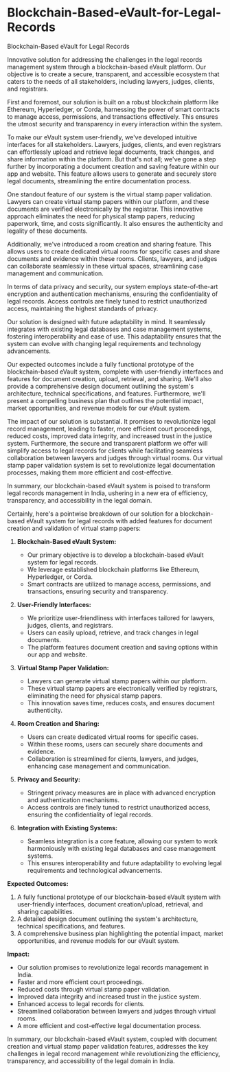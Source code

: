 # Blockchain-Based-eVault-for-Legal-Records
Blockchain-Based eVault for Legal Records

Innovative solution for addressing the challenges in the legal records management system through a blockchain-based eVault platform. Our objective is to create a secure, transparent, and accessible ecosystem that caters to the needs of all stakeholders, including lawyers, judges, clients, and registrars.

First and foremost, our solution is built on a robust blockchain platform like Ethereum, Hyperledger, or Corda, harnessing the power of smart contracts to manage access, permissions, and transactions effectively. This ensures the utmost security and transparency in every interaction within the system.

To make our eVault system user-friendly, we've developed intuitive interfaces for all stakeholders. Lawyers, judges, clients, and even registrars can effortlessly upload and retrieve legal documents, track changes, and share information within the platform. But that's not all; we've gone a step further by incorporating a document creation and saving feature within our app and website. This feature allows users to generate and securely store legal documents, streamlining the entire documentation process.

One standout feature of our system is the virtual stamp paper validation. Lawyers can create virtual stamp papers within our platform, and these documents are verified electronically by the registrar. This innovative approach eliminates the need for physical stamp papers, reducing paperwork, time, and costs significantly. It also ensures the authenticity and legality of these documents.

Additionally, we've introduced a room creation and sharing feature. This allows users to create dedicated virtual rooms for specific cases and share documents and evidence within these rooms. Clients, lawyers, and judges can collaborate seamlessly in these virtual spaces, streamlining case management and communication.

In terms of data privacy and security, our system employs state-of-the-art encryption and authentication mechanisms, ensuring the confidentiality of legal records. Access controls are finely tuned to restrict unauthorized access, maintaining the highest standards of privacy.

Our solution is designed with future adaptability in mind. It seamlessly integrates with existing legal databases and case management systems, fostering interoperability and ease of use. This adaptability ensures that the system can evolve with changing legal requirements and technology advancements.

Our expected outcomes include a fully functional prototype of the blockchain-based eVault system, complete with user-friendly interfaces and features for document creation, upload, retrieval, and sharing. We'll also provide a comprehensive design document outlining the system's architecture, technical specifications, and features. Furthermore, we'll present a compelling business plan that outlines the potential impact, market opportunities, and revenue models for our eVault system.

The impact of our solution is substantial. It promises to revolutionize legal record management, leading to faster, more efficient court proceedings, reduced costs, improved data integrity, and increased trust in the justice system. Furthermore, the secure and transparent platform we offer will simplify access to legal records for clients while facilitating seamless collaboration between lawyers and judges through virtual rooms. Our virtual stamp paper validation system is set to revolutionize legal documentation processes, making them more efficient and cost-effective.

In summary, our blockchain-based eVault system is poised to transform legal records management in India, ushering in a new era of efficiency, transparency, and accessibility in the legal domain.

Certainly, here's a pointwise breakdown of our solution for a blockchain-based eVault system for legal records with added features for document creation and validation of virtual stamp papers:

1. **Blockchain-Based eVault System:**
   - Our primary objective is to develop a blockchain-based eVault system for legal records.
   - We leverage established blockchain platforms like Ethereum, Hyperledger, or Corda.
   - Smart contracts are utilized to manage access, permissions, and transactions, ensuring security and transparency.

2. **User-Friendly Interfaces:**
   - We prioritize user-friendliness with interfaces tailored for lawyers, judges, clients, and registrars.
   - Users can easily upload, retrieve, and track changes in legal documents.
   - The platform features document creation and saving options within our app and website.

3. **Virtual Stamp Paper Validation:**
   - Lawyers can generate virtual stamp papers within our platform.
   - These virtual stamp papers are electronically verified by registrars, eliminating the need for physical stamp papers.
   - This innovation saves time, reduces costs, and ensures document authenticity.

4. **Room Creation and Sharing:**
   - Users can create dedicated virtual rooms for specific cases.
   - Within these rooms, users can securely share documents and evidence.
   - Collaboration is streamlined for clients, lawyers, and judges, enhancing case management and communication.

5. **Privacy and Security:**
   - Stringent privacy measures are in place with advanced encryption and authentication mechanisms.
   - Access controls are finely tuned to restrict unauthorized access, ensuring the confidentiality of legal records.

6. **Integration with Existing Systems:**
   - Seamless integration is a core feature, allowing our system to work harmoniously with existing legal databases and case management systems.
   - This ensures interoperability and future adaptability to evolving legal requirements and technological advancements.

**Expected Outcomes:**
1. A fully functional prototype of our blockchain-based eVault system with user-friendly interfaces, document creation/upload, retrieval, and sharing capabilities.
2. A detailed design document outlining the system's architecture, technical specifications, and features.
3. A comprehensive business plan highlighting the potential impact, market opportunities, and revenue models for our eVault system.

**Impact:**
- Our solution promises to revolutionize legal records management in India.
- Faster and more efficient court proceedings.
- Reduced costs through virtual stamp paper validation.
- Improved data integrity and increased trust in the justice system.
- Enhanced access to legal records for clients.
- Streamlined collaboration between lawyers and judges through virtual rooms.
- A more efficient and cost-effective legal documentation process.

In summary, our blockchain-based eVault system, coupled with document creation and virtual stamp paper validation features, addresses the key challenges in legal record management while revolutionizing the efficiency, transparency, and accessibility of the legal domain in India.
